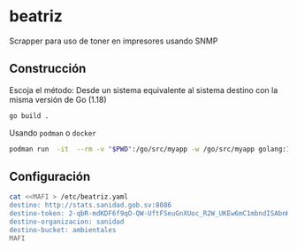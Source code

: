 # beatriz
Scrapper para uso de toner en impresores usando SNMP

## Construcción
Escoja el método: Desde un sistema equivalente al sistema destino con la misma versión de Go (1.18)
```bash
go build .
```

Usando `podman` o `docker`
```bash
podman run  -it  --rm -v "$PWD":/go/src/myapp -w /go/src/myapp golang:1.18-bullseye go build .
```

## Configuración
```bash
cat <<MAFI > /etc/beatriz.yaml
destino: http://stats.sanidad.gob.sv:8086
destino-token: 2-qbR-mdKDF6f9qO-QW-UftFSeuGnXUoc_R2W_UKEw6mC1mbndISAbnKyw40dCdgaQtfQH2dYFHlRtV0gWpHgA==
destino-organizacion: sanidad
destino-bucket: ambientales
MAFI
```